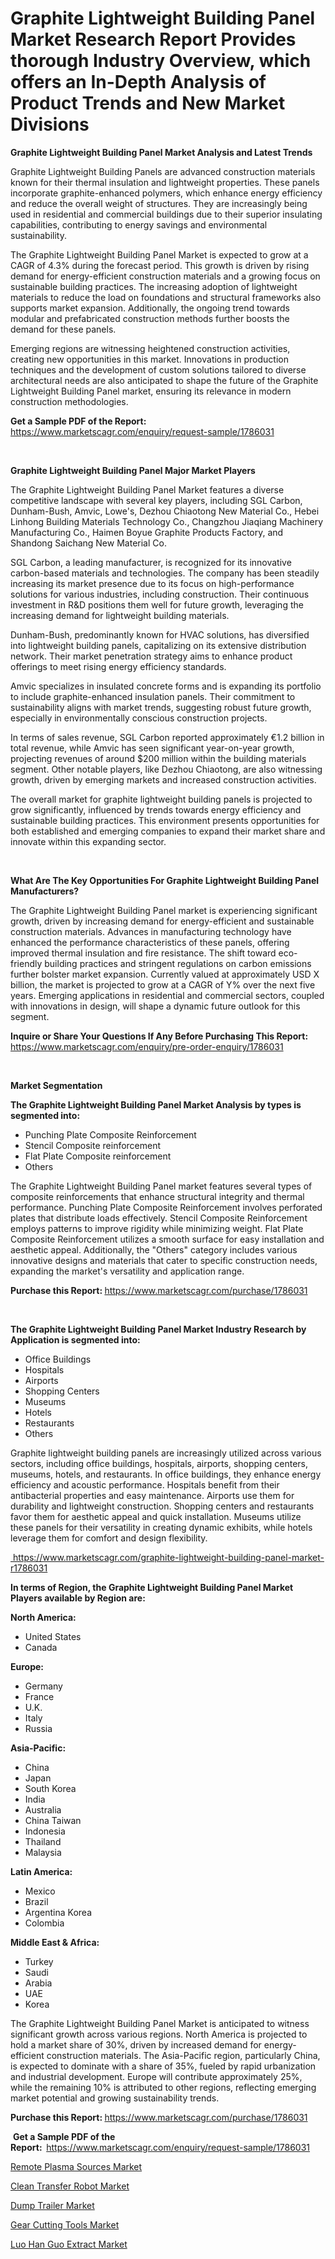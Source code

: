<p><h1>Graphite Lightweight Building Panel Market Research Report Provides thorough Industry Overview, which offers an In-Depth Analysis of Product Trends and New Market Divisions</h1></p><p><strong>Graphite Lightweight Building Panel Market Analysis and Latest Trends</strong></p>
<p><p>Graphite Lightweight Building Panels are advanced construction materials known for their thermal insulation and lightweight properties. These panels incorporate graphite-enhanced polymers, which enhance energy efficiency and reduce the overall weight of structures. They are increasingly being used in residential and commercial buildings due to their superior insulating capabilities, contributing to energy savings and environmental sustainability.</p><p>The Graphite Lightweight Building Panel Market is expected to grow at a CAGR of 4.3% during the forecast period. This growth is driven by rising demand for energy-efficient construction materials and a growing focus on sustainable building practices. The increasing adoption of lightweight materials to reduce the load on foundations and structural frameworks also supports market expansion. Additionally, the ongoing trend towards modular and prefabricated construction methods further boosts the demand for these panels.</p><p>Emerging regions are witnessing heightened construction activities, creating new opportunities in this market. Innovations in production techniques and the development of custom solutions tailored to diverse architectural needs are also anticipated to shape the future of the Graphite Lightweight Building Panel market, ensuring its relevance in modern construction methodologies.</p></p>
<p><strong>Get a Sample PDF of the Report:&nbsp;</strong> <a href="https://www.marketscagr.com/enquiry/request-sample/1786031?utm_campaign=1265&utm_medium=2&utm_source=Github&utm_content=ia&utm_term=09102024&utm_id=graphite-lightweight-building-panel">https://www.marketscagr.com/enquiry/request-sample/1786031</a></p>
<p>&nbsp;</p>
<p><strong>Graphite Lightweight Building Panel Major Market Players</strong></p>
<p><p>The Graphite Lightweight Building Panel Market features a diverse competitive landscape with several key players, including SGL Carbon, Dunham-Bush, Amvic, Lowe's, Dezhou Chiaotong New Material Co., Hebei Linhong Building Materials Technology Co., Changzhou Jiaqiang Machinery Manufacturing Co., Haimen Boyue Graphite Products Factory, and Shandong Saichang New Material Co. </p><p>SGL Carbon, a leading manufacturer, is recognized for its innovative carbon-based materials and technologies. The company has been steadily increasing its market presence due to its focus on high-performance solutions for various industries, including construction. Their continuous investment in R&D positions them well for future growth, leveraging the increasing demand for lightweight building materials.</p><p>Dunham-Bush, predominantly known for HVAC solutions, has diversified into lightweight building panels, capitalizing on its extensive distribution network. Their market penetration strategy aims to enhance product offerings to meet rising energy efficiency standards.</p><p>Amvic specializes in insulated concrete forms and is expanding its portfolio to include graphite-enhanced insulation panels. Their commitment to sustainability aligns with market trends, suggesting robust future growth, especially in environmentally conscious construction projects.</p><p>In terms of sales revenue, SGL Carbon reported approximately €1.2 billion in total revenue, while Amvic has seen significant year-on-year growth, projecting revenues of around $200 million within the building materials segment. Other notable players, like Dezhou Chiaotong, are also witnessing growth, driven by emerging markets and increased construction activities.</p><p>The overall market for graphite lightweight building panels is projected to grow significantly, influenced by trends towards energy efficiency and sustainable building practices. This environment presents opportunities for both established and emerging companies to expand their market share and innovate within this expanding sector.</p></p>
<p>&nbsp;</p>
<p><strong>What Are The Key Opportunities For Graphite Lightweight Building Panel Manufacturers?</strong></p>
<p><p>The Graphite Lightweight Building Panel market is experiencing significant growth, driven by increasing demand for energy-efficient and sustainable construction materials. Advances in manufacturing technology have enhanced the performance characteristics of these panels, offering improved thermal insulation and fire resistance. The shift toward eco-friendly building practices and stringent regulations on carbon emissions further bolster market expansion. Currently valued at approximately USD X billion, the market is projected to grow at a CAGR of Y% over the next five years. Emerging applications in residential and commercial sectors, coupled with innovations in design, will shape a dynamic future outlook for this segment.</p></p>
<p><strong>Inquire or Share Your Questions If Any Before Purchasing This Report:</strong> <a href="https://www.marketscagr.com/enquiry/pre-order-enquiry/1786031?utm_campaign=1265&utm_medium=2&utm_source=Github&utm_content=ia&utm_term=09102024&utm_id=graphite-lightweight-building-panel">https://www.marketscagr.com/enquiry/pre-order-enquiry/1786031</a></p>
<p>&nbsp;</p>
<p><strong>Market Segmentation</strong></p>
<p><strong>The Graphite Lightweight Building Panel Market Analysis by types is segmented into:</strong></p>
<p><ul><li>Punching Plate Composite Reinforcement</li><li>Stencil Composite reinforcement</li><li>Flat Plate Composite reinforcement</li><li>Others</li></ul></p>
<p><p>The Graphite Lightweight Building Panel market features several types of composite reinforcements that enhance structural integrity and thermal performance. Punching Plate Composite Reinforcement involves perforated plates that distribute loads effectively. Stencil Composite Reinforcement employs patterns to improve rigidity while minimizing weight. Flat Plate Composite Reinforcement utilizes a smooth surface for easy installation and aesthetic appeal. Additionally, the "Others" category includes various innovative designs and materials that cater to specific construction needs, expanding the market's versatility and application range.</p></p>
<p><strong>Purchase this Report:&nbsp;</strong><a href="https://www.marketscagr.com/purchase/1786031?utm_campaign=1265&utm_medium=2&utm_source=Github&utm_content=ia&utm_term=09102024&utm_id=graphite-lightweight-building-panel">https://www.marketscagr.com/purchase/1786031</a></p>
<p>&nbsp;</p>
<p><strong>The Graphite Lightweight Building Panel Market Industry Research by Application is segmented into:</strong></p>
<p><ul><li>Office Buildings</li><li>Hospitals</li><li>Airports</li><li>Shopping Centers</li><li>Museums</li><li>Hotels</li><li>Restaurants</li><li>Others</li></ul></p>
<p><p>Graphite lightweight building panels are increasingly utilized across various sectors, including office buildings, hospitals, airports, shopping centers, museums, hotels, and restaurants. In office buildings, they enhance energy efficiency and acoustic performance. Hospitals benefit from their antibacterial properties and easy maintenance. Airports use them for durability and lightweight construction. Shopping centers and restaurants favor them for aesthetic appeal and quick installation. Museums utilize these panels for their versatility in creating dynamic exhibits, while hotels leverage them for comfort and design flexibility.</p></p>
<p><a href="https://www.marketscagr.com/graphite-lightweight-building-panel-market-r1786031?utm_campaign=1265&utm_medium=2&utm_source=Github&utm_content=ia&utm_term=09102024&utm_id=graphite-lightweight-building-panel">&nbsp;https://www.marketscagr.com/graphite-lightweight-building-panel-market-r1786031</a></p>
<p><strong>In terms of Region, the Graphite Lightweight Building Panel Market Players available by Region are:</strong></p>
<p>
    <p> <strong> North America: </strong>
        <ul>
            <li>United States</li>
            <li>Canada</li>
        </ul>
        </p> 
    <p> <strong> Europe: </strong>
        <ul>
            <li>Germany</li>
            <li>France</li>
            <li>U.K.</li>
            <li>Italy</li>
            <li>Russia</li>
        </ul>
        </p> 
    <p> <strong> Asia-Pacific: </strong>
        <ul>
            <li>China</li>
            <li>Japan</li>
            <li>South Korea</li>
            <li>India</li>
            <li>Australia</li>
            <li>China Taiwan</li>
            <li>Indonesia</li>
            <li>Thailand</li>
            <li>Malaysia</li>
        </ul>
        </p> 
    <p> <strong> Latin America: </strong>
        <ul>
            <li>Mexico</li>
            <li>Brazil</li>
            <li>Argentina Korea</li>
            <li>Colombia</li>
        </ul>
        </p> 
    <p> <strong> Middle East & Africa: </strong>
        <ul>
            <li>Turkey</li>
            <li>Saudi</li>
            <li>Arabia</li>
            <li>UAE</li>
            <li>Korea</li>
        </ul>
    </p>
    </p>
<p><p>The Graphite Lightweight Building Panel Market is anticipated to witness significant growth across various regions. North America is projected to hold a market share of 30%, driven by increased demand for energy-efficient construction materials. The Asia-Pacific region, particularly China, is expected to dominate with a share of 35%, fueled by rapid urbanization and industrial development. Europe will contribute approximately 25%, while the remaining 10% is attributed to other regions, reflecting emerging market potential and growing sustainability trends.</p></p>
<p><strong>Purchase this Report: </strong><a href="https://www.marketscagr.com/purchase/1786031?utm_campaign=1265&utm_medium=2&utm_source=Github&utm_content=ia&utm_term=09102024&utm_id=graphite-lightweight-building-panel">https://www.marketscagr.com/purchase/1786031</a></p>
<p>&nbsp;<strong>Get a Sample PDF of the Report:&nbsp;&nbsp;</strong><a href="https://www.marketscagr.com/enquiry/request-sample/1786031?utm_campaign=1265&utm_medium=2&utm_source=Github&utm_content=ia&utm_term=09102024&utm_id=graphite-lightweight-building-panel">https://www.marketscagr.com/enquiry/request-sample/1786031</a></p>
<p><strong></strong></p>
<p><p><a href="https://www.linkedin.com/pulse/global-remote-plasma-sources-market-analysis-key-trends-future-x2enc?trackingId=QFRpzu2HSembVnsslQ3C%2Bg%3D%3D&utm_campaign=1265&utm_medium=2&utm_source=Github&utm_content=ia&utm_term=09102024&utm_id=graphite-lightweight-building-panel">Remote Plasma Sources Market</a></p><p><a href="https://github.com/gulaimolin/Market-Research-Report-List-6/blob/main/clean-transfer-robot-market.md?utm_campaign=1265&utm_medium=2&utm_source=Github&utm_content=ia&utm_term=09102024&utm_id=graphite-lightweight-building-panel">Clean Transfer Robot Market</a></p><p><a href="https://www.linkedin.com/pulse/market-trends-global-dump-trailer-forecast-analysis-2024--e6kuf?trackingId=yeWPoL8BQQyWCLz9Ca9epw%3D%3D&utm_campaign=1265&utm_medium=2&utm_source=Github&utm_content=ia&utm_term=09102024&utm_id=graphite-lightweight-building-panel">Dump Trailer Market</a></p><p><a href="https://www.linkedin.com/pulse/charting-future-comprehensive-analysis-global-gear-cutting-gihyf?trackingId=ern5EtslS8mP03An3pJolw%3D%3D&utm_campaign=1265&utm_medium=2&utm_source=Github&utm_content=ia&utm_term=09102024&utm_id=graphite-lightweight-building-panel">Gear Cutting Tools Market</a></p><p><a href="https://www.linkedin.com/pulse/global-luo-han-guo-extract-industry-research-report-competitive-rzhfe?trackingId=ttdvZP1%2FRzeEp3kzu49tpA%3D%3D&utm_campaign=1265&utm_medium=2&utm_source=Github&utm_content=ia&utm_term=09102024&utm_id=graphite-lightweight-building-panel">Luo Han Guo Extract Market</a></p></p>